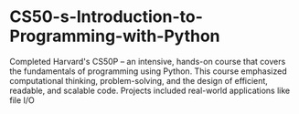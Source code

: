 # CS50-s-Introduction-to-Programming-with-Python
Completed Harvard's CS50P – an intensive, hands-on course that covers the fundamentals of programming using Python. This course emphasized computational thinking, problem-solving, and the design of efficient, readable, and scalable code. Projects included real-world applications like file I/O
